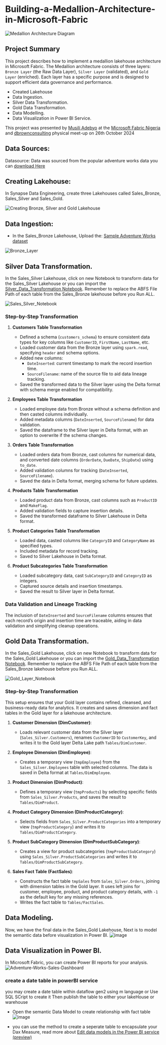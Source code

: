 # Building-a-Medallion-Architecture-in-Microsoft-Fabric

![Medallion Architecture Diagram](https://github.com/user-attachments/assets/8d843251-022c-4d1d-9f2e-65c01c737185)

## Project Summary
This project describes how to implement a medallion lakehouse architecture in Microsoft Fabric. The Medallion architecture consists of three layers: `Bronze Layer` (the Raw Data Layer), `Silver Layer` (validated), and `Gold Layer` (enriched). Each layer has a specific purpose and is designed to support efficient data governance and performance. 

* Created Lakehouse
* Data Ingestion. 
* Silver Data Transformation.
* Gold Data Transformation.
* Data Modelling.
* Data Visualization in Power BI Service.

This project was presented by [Musili Adebyo](https://www.linkedin.com/in/musili-adebayo/) at the [Microsoft Fabric Nigeria](https://community.fabric.microsoft.com/t5/Microsoft-Fabric-Nigeria/gh-p/MicrosoftFabricNigeria) and [dbrownconsulting](https://www.linkedin.com/posts/dbrownconsulting_analyticsmeetup-dbrownconsulting-microsoftfabric-activity-7255201470994673668-hX6G?utm_source=share&utm_medium=member_desktop) physical meet-up on 26th October 2024

## Data Sources:
Datasource: Data was sourced from the popular adventure works data you can [download Here](https://github.com/AbdurRahman-Olaniyan/Building-a-Medallion-Architecture-in-Microsoft-Fabric/tree/main/Sample_Adventureworks_Dataset)

## Creating Lakehouse:
In Synapse Data Engineering, create three Lakehouses called Sales_Bronze, Sales_Silver and Sales_Gold.

![Creating Bronze, Silver and Gold Lakehouse](https://github.com/user-attachments/assets/ac38de5b-e9d7-46fb-be02-1f398c512cca)

## Data Ingestion:
* In the Sales_Bronze Lakehouse, Upload the: [Sample Adventure Works dataset](https://github.com/AbdurRahman-Olaniyan/Building-a-Medallion-Architecture-in-Microsoft-Fabric/tree/main/Sample_Adventureworks_Dataset)

![Bronze_Layer](https://github.com/user-attachments/assets/fbd25b18-ef10-47ed-9d22-1a53eea9db1d)

## Silver Data Transformation.
In the Sales_Silver Lakehouse, click on new Notebook to transform data for the Sales_Silver Lakehouse or you can import the [Silver_Data_Transformation Notebook](https://github.com/AbdurRahman-Olaniyan/Building-a-Medallion-Architecture-in-Microsoft-Fabric/blob/main/Silver_Data_Transformation.ipynb). Remember to replace the ABFS File Path of each table from the Sales_Bronze lakehouse before you Run ALL.

![Sales_Silver_Notebook](https://github.com/user-attachments/assets/07a5c66c-f630-4b76-bfb5-fbebb1b7dcd3)

### Step-by-Step Transformation
1. **Customers Table Transformation**
   - Defined a schema (`customers_schema`) to ensure consistent data types for key columns like `CustomerID`, `FirstName`, `LastName`, etc.
   - Loaded customer data from the Bronze layer using `spark.read`, specifying `header` and schema options.
   - Added new columns:
     - `DateInserted`: current timestamp to mark the record insertion time.
     - `SourceFilename`: name of the source file to aid data lineage tracking.
   - Saved the transformed data to the Silver layer using the Delta format with schema merge enabled for compatibility.

2. **Employees Table Transformation**
   - Loaded employee data from Bronze without a schema definition and then casted columns individually.
   - Added metadata columns (`DateInserted`, `SourceFilename`) for data validation.
   - Saved the dataframe to the Silver layer in Delta format, with an option to overwrite if the schema changes.

3. **Orders Table Transformation**
   - Loaded orders data from Bronze, cast columns for numerical data, and converted date columns (`OrderDate`, `DueDate`, `ShipDate`) using `to_date`.
   - Added validation columns for tracking (`DateInserted`, `SourceFilename`).
   - Saved the data in Delta format, merging schema for future updates.

4. **Products Table Transformation**
   - Loaded product data from Bronze, cast columns such as `ProductID` and `MakeFlag`.
   - Added validation fields to capture insertion details.
   - Saved the transformed dataframe to Silver Lakehouse in Delta format.

5. **Product Categories Table Transformation**
   - Loaded data, casted columns like `CategoryID` and `CategoryName` as specified types.
   - Included metadata for record tracking.
   - Saved to Silver Lakehouse in Delta format.

6. **Product Subcategories Table Transformation**
   - Loaded subcategory data, cast `SubCategoryID` and `CategoryID` as integers.
   - Captured source details and insertion timestamps.
   - Saved the result to Silver layer in Delta format.

### Data Validation and Lineage Tracking
The inclusion of `DateInserted` and `SourceFilename` columns ensures that each record’s origin and insertion time are traceable, aiding in data validation and simplifying cleanup operations.

## Gold Data Transformation.
In the Sales_Gold Lakehouse, click on new Notebook to transform data for the Sales_Gold Lakehouse or you can import the [Gold_Data_Transformation Notebook](https://github.com/AbdurRahman-Olaniyan/Building-a-Medallion-Architecture-in-Microsoft-Fabric/blob/main/Gold_Data_Transformation.ipynb). Remember to replace the ABFS File Path of each table from the Sales_Bronze lakehouse before you Run ALL.

![Gold_Layer_Notebook](https://github.com/user-attachments/assets/3335c63b-d7f8-4a29-8e2d-5b2c32a555e2)

### Step-by-Step Transformation
This setup ensures that your Gold layer contains refined, cleansed, and business-ready data for analytics. It creates and saves dimension and fact tables in the Gold layer for a lakehouse architecture.

1. **Customer Dimension (DimCustomer)**:
   - Loads relevant customer data from the Silver layer (`Sales_Silver.Customers`), renames `CustomerID` to `CustomerKey`, and writes it to the Gold layer Delta Lake path `Tables/DimCustomer`.

2. **Employee Dimension (DimEmployee)**:
   - Creates a temporary view (`tmpEmployee`) from the `Sales_Silver.Employees` table with selected columns. The data is saved in Delta format at `Tables/DimEmployee`.

3. **Product Dimension (DimProduct)**:
   - Defines a temporary view (`tmpProducts`) by selecting specific fields from `Sales_Silver.Products`, and saves the result to `Tables/DimProduct`.

4. **Product Category Dimension (DimProductCategory)**:
   - Selects fields from `Sales_Silver.ProductCategories` into a temporary view (`tmpProductCategory`) and writes it to `Tables/DimProductCategory`.

5. **Product SubCategory Dimension (DimProductSubCategory)**:
   - Creates a view for product subcategories (`tmpProductSubCategory`) using `Sales_Silver.ProductSubCategories` and writes it to `Tables/DimProductSubCategory`.

6. **Sales Fact Table (FactSales)**:
   - Constructs the fact table `tmpSales` from `Sales_Silver.Orders`, joining with dimension tables in the Gold layer. It uses left joins for customer, employee, product, and product category details, with `-1` as the default key for any missing references.
   - Writes the fact table to `Tables/FactSales`.

## Data Modeling.
Now, we have the final data in the Sales_Gold Lakehouse, Next is to model the semantic data before visualization in Power BI.
![image](https://github.com/user-attachments/assets/069cd62c-d9da-4e5b-b0fa-730004f9b8ac)

## Data Visualization in Power BI.
In Microsoft Fabric, you can create Power BI reports for your analysis.
![Adventure-Works-Sales-Dashboard](https://github.com/user-attachments/assets/c5d11ec9-271e-4b48-a9d5-3d6caba5098f)

### create a date  table in powerBI service
you may create a date table within dataflow gen2 using m language or Use SQL SCript to create it
Then publish the table to either your lakeHouse or warehouse
- Open the semantic Data Model to create relationship with fact table
![image](https://github.com/user-attachments/assets/92de6862-ec57-4164-a12b-d7b8c1b83ec3)

- you can use the method to create a seperate table to encapsulate your Dax Measure, read more about [Edit data models in the Power BI service (preview)](https://learn.microsoft.com/en-us/power-bi/transform-model/service-edit-data-models)


